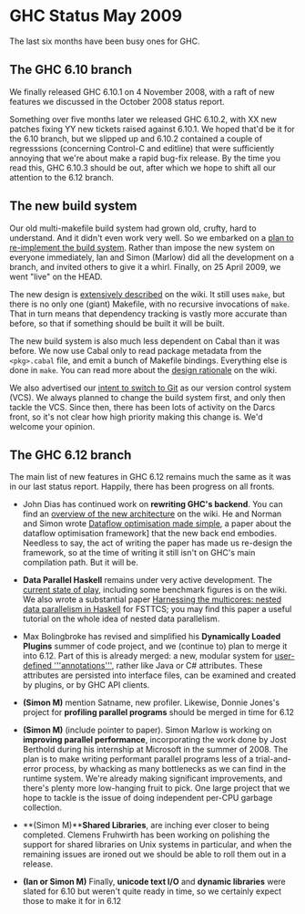 # GHC Status May 2009


The last six months have been busy ones for GHC.  

## The GHC 6.10 branch


We finally released GHC 6.10.1 on 4 November 2008, with a raft of new
features we discussed in the October 2008 status report.


Something over five months later we released GHC 6.10.2, with XX new
patches fixing YY new tickets raised against 6.10.1.  We hoped that'd be
it for the 6.10 branch, but we slipped up and 6.10.2 contained a couple
of regresssions (concerning Control-C and editline) 
that were sufficiently annoying that we're about make
a rapid bug-fix release.  By the time you read this, GHC 6.10.3 should
be out, after which we hope to shift all our attention to the 6.12 branch.

## The new build system


Our old multi-makefile build system had grown old, crufty, hard to 
understand.  And it didn't even work very well.  So we embarked
on a [plan to re-implement the build system](design/build-system).
Rather than impose the new system on everyone immediately, Ian and Simon (Marlow) 
did all the development on a branch, and invited others to give it a whirl.
Finally, on 25 April 2009, we went "live" on the HEAD. 


The new design is [extensively described](building) on the wiki.  It still
uses `make`, but there is no only one (giant) Makefile, with no recursive invocations
of `make`.  That in turn means that dependency tracking is vastly more accurate than before,
so that if something should be built it will be built.


The new build system is also much less dependent on Cabal than it was before.
We now use Cabal only to read package metadata from the `<pkg>.cabal` file, 
and emit a bunch of Makefile bindings.  Everything else is done in `make`.
You can read more about the [design rationale](design/build-system) on the wiki.


We also advertised our [intent to switch to Git](design/version-control-system) as our
version control system (VCS).  We always planned to change the build system first, and only
then tackle the VCS.  Since then, there has been lots of activity on the Darcs front, so
it's not clear how high priority making this change is.  We'd welcome your opinion.

## The GHC 6.12 branch


The main list of new features in GHC 6.12 remains much the same as it was in our last status report.  Happily, there has been progress on all fronts.

- John Dias has continued work on **rewriting GHC's backend**.  You can find an [overview of the new architecture](commentary/compiler/new-code-gen-pipeline) on the wiki.  He and Norman and Simon wrote [ Dataflow optimisation made simple](http://research.microsoft.com/~simonpj/papers/c--), a paper about the dataflow optimisation framework\] that the new back end embodies.  Needless to say, the act of writing the paper has made us re-design the framework, so at the time of writing it still isn't on GHC's main compilation path.  But it will be.

- **Data Parallel Haskell** remains under very active development. The [current state of play](data-parallel), including some benchmark figures is on the wiki.  We also wrote a substantial paper [ Harnessing the multicores: nested data parallelism in Haskell](http://research.microsoft.com/~simonpj/papers/ndp) for FSTTCS; you may find this paper a useful tutorial on the whole idea of nested data parallelism.

- Max Bolingbroke has revised and simplified his **Dynamically Loaded Plugins** summer of code project, and we (continue to) plan to merge it into 6.12.  Part of this is already merged: a new, modular system for [user-defined '''annotations'''](annotations), rather like Java or C\# attributes.  These attributes are persisted into interface files, can be examined and created by plugins, or by GHC API clients.

- **(Simon M)** mention Satname, new profiler.  Likewise, Donnie Jones's project for **profiling parallel programs** should be merged in time for 6.12

- **(Simon M)** (include pointer to paper).  Simon Marlow is working on **improving parallel performance**, incorporating the work done by Jost Berthold during his internship at Microsoft in the summer of 2008.  The plan is to make writing performant parallel programs less of a trial-and-error process, by whacking as many bottlenecks as we can find in the runtime system.   We're already making significant improvements, and there's plenty more low-hanging fruit to pick.  One large project that we hope to tackle is the issue of doing independent per-CPU garbage collection.

- **(Simon M)****Shared Libraries**, are inching ever closer to being completed.  Clemens Fruhwirth has been working on polishing the support for shared libraries on Unix systems in particular, and when the remaining issues are ironed out we should be able to roll them out in a release.

- **(Ian or Simon M)** Finally, **unicode text I/O** and **dynamic libraries** were slated for 6.10 but weren't quite ready in time, so we certainly expect those to make it for in 6.12
